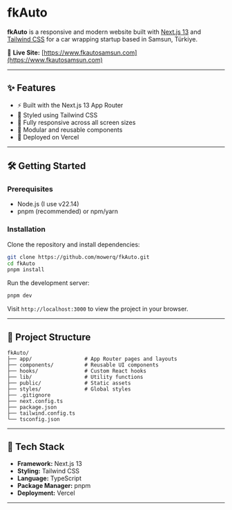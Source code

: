 # fkAuto

**fkAuto** is a responsive and modern website built with [Next.js 13](https://nextjs.org/) and [Tailwind CSS](https://tailwindcss.com/) for a car wrapping startup based in Samsun, Türkiye.

🔗 **Live Site:** [https://www.fkautosamsun.com](https://www.fkautosamsun.com)

---

## ✨ Features

- ⚡ Built with the Next.js 13 App Router
- 🎨 Styled using Tailwind CSS
- 📱 Fully responsive across all screen sizes
- 🧩 Modular and reusable components
- 🚀 Deployed on Vercel

---

## 🛠️ Getting Started

### Prerequisites

- Node.js (I use v22.14)
- pnpm (recommended) or npm/yarn

### Installation

Clone the repository and install dependencies:

```bash
git clone https://github.com/mowerq/fkAuto.git
cd fkAuto
pnpm install
```

Run the development server:

```bash
pnpm dev
```

Visit `http://localhost:3000` to view the project in your browser.

---

## 📁 Project Structure

```
fkAuto/
├── app/                 # App Router pages and layouts
├── components/          # Reusable UI components
├── hooks/               # Custom React hooks
├── lib/                 # Utility functions
├── public/              # Static assets
├── styles/              # Global styles
├── .gitignore
├── next.config.ts
├── package.json
├── tailwind.config.ts
└── tsconfig.json
```

---

## 🧰 Tech Stack

- **Framework:** Next.js 13
- **Styling:** Tailwind CSS
- **Language:** TypeScript
- **Package Manager:** pnpm
- **Deployment:** Vercel

---